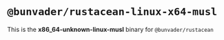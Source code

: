 # `@bunvader/rustacean-linux-x64-musl`

This is the **x86_64-unknown-linux-musl** binary for `@bunvader/rustacean`

